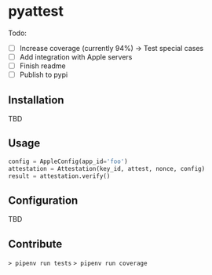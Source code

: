 # pyattest

Todo:
- [ ] Increase coverage (currently 94%) -> Test special cases
- [ ] Add integration with Apple servers
- [ ] Finish readme
- [ ] Publish to pypi

## Installation

TBD

## Usage

```python
config = AppleConfig(app_id='foo')
attestation = Attestation(key_id, attest, nonce, config)
result = attestation.verify()
```

## Configuration

TBD

## Contribute

`> pipenv run tests`
`> pipenv run coverage`
